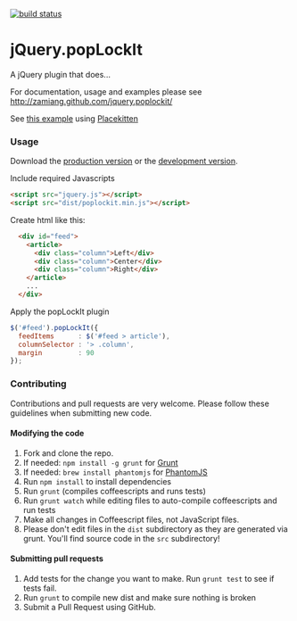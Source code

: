 [![build status](https://api.travis-ci.org/zamiang/jquery.poplockit.png)](http://travis-ci.org/zamiang/jquery.poplockit)

# jQuery.popLockIt

A jQuery plugin that does...

For documentation, usage and examples please see http://zamiang.github.com/jquery.poplockit/

See [this example](http://htmlpreview.github.com/?https://github.com/zamiang/jquery.poplockit/blob/master/example/index.html) using [Placekitten](http://placekitten.com/)

### Usage

Download the [production version](https://raw.github.com/zamiang/jquery.poplockit/master/dist/jquery.poplockit.min.js) or the [development version](https://raw.github.com/zamiang/jquery.poplockit/master/dist/jquery.poplockit.js).

Include required Javascripts
```html
<script src="jquery.js"></script>
<script src="dist/poplockit.min.js"></script>
```

Create html like this:
```html
  <div id="feed">
    <article>
      <div class="column">Left</div>
      <div class="column">Center</div>
      <div class="column">Right</div>
    </article>
    ...
  </div>
```

Apply the popLockIt plugin

```javascript
$('#feed').popLockIt({
  feedItems      : $('#feed > article'),
  columnSelector : '> .column',
  margin         : 90
});
```

### Contributing

Contributions and pull requests are very welcome. Please follow these guidelines when submitting new code.

#### Modifying the code
1. Fork and clone the repo.
1. If needed: `npm install -g grunt` for [Grunt](https://github.com/gruntjs/grunt)
1. If needed: `brew install phantomjs` for [PhantomJS](http://phantomjs.org/download.html)
1. Run `npm install` to install dependencies
1. Run `grunt` (compiles coffeescripts and runs tests)
1. Run `grunt watch` while editing files to auto-compile coffeescripts and run tests
1. Make all changes in Coffeescript files, not JavaScript files.
1. Please don't edit files in the `dist` subdirectory as they are generated via grunt. You'll find source code in the `src` subdirectory!

#### Submitting pull requests

1. Add tests for the change you want to make. Run `grunt test` to see if tests fail.
1. Run `grunt` to compile new dist and make sure nothing is broken
1. Submit a Pull Request using GitHub.
